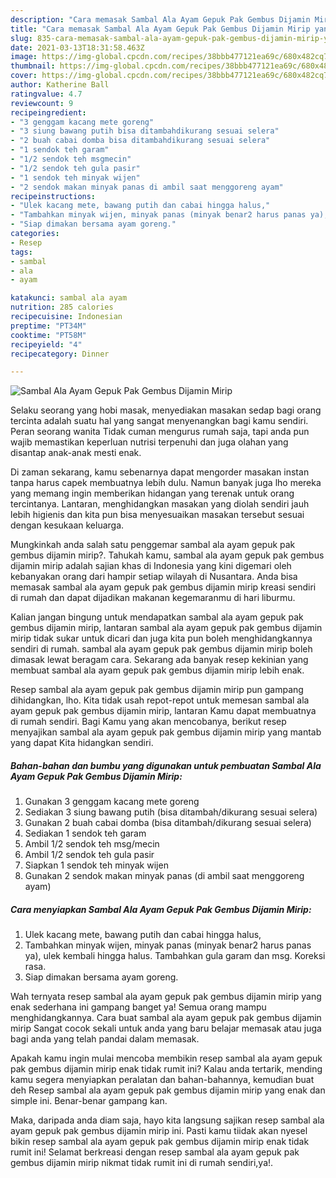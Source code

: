 ```yaml
---
description: "Cara memasak Sambal Ala Ayam Gepuk Pak Gembus Dijamin Mirip yang nikmat Untuk Jualan"
title: "Cara memasak Sambal Ala Ayam Gepuk Pak Gembus Dijamin Mirip yang nikmat Untuk Jualan"
slug: 835-cara-memasak-sambal-ala-ayam-gepuk-pak-gembus-dijamin-mirip-yang-nikmat-untuk-jualan
date: 2021-03-13T18:31:58.463Z
image: https://img-global.cpcdn.com/recipes/38bbb477121ea69c/680x482cq70/sambal-ala-ayam-gepuk-pak-gembus-dijamin-mirip-foto-resep-utama.jpg
thumbnail: https://img-global.cpcdn.com/recipes/38bbb477121ea69c/680x482cq70/sambal-ala-ayam-gepuk-pak-gembus-dijamin-mirip-foto-resep-utama.jpg
cover: https://img-global.cpcdn.com/recipes/38bbb477121ea69c/680x482cq70/sambal-ala-ayam-gepuk-pak-gembus-dijamin-mirip-foto-resep-utama.jpg
author: Katherine Ball
ratingvalue: 4.7
reviewcount: 9
recipeingredient:
- "3 genggam kacang mete goreng"
- "3 siung bawang putih bisa ditambahdikurang sesuai selera"
- "2 buah cabai domba bisa ditambahdikurang sesuai selera"
- "1 sendok teh garam"
- "1/2 sendok teh msgmecin"
- "1/2 sendok teh gula pasir"
- "1 sendok teh minyak wijen"
- "2 sendok makan minyak panas di ambil saat menggoreng ayam"
recipeinstructions:
- "Ulek kacang mete, bawang putih dan cabai hingga halus,"
- "Tambahkan minyak wijen, minyak panas (minyak benar2 harus panas ya), ulek kembali hingga halus. Tambahkan gula garam dan msg. Koreksi rasa."
- "Siap dimakan bersama ayam goreng."
categories:
- Resep
tags:
- sambal
- ala
- ayam

katakunci: sambal ala ayam 
nutrition: 285 calories
recipecuisine: Indonesian
preptime: "PT34M"
cooktime: "PT58M"
recipeyield: "4"
recipecategory: Dinner

---
```



![Sambal Ala Ayam Gepuk Pak Gembus Dijamin Mirip](https://img-global.cpcdn.com/recipes/38bbb477121ea69c/680x482cq70/sambal-ala-ayam-gepuk-pak-gembus-dijamin-mirip-foto-resep-utama.jpg)

Selaku seorang yang hobi masak, menyediakan masakan sedap bagi orang tercinta adalah suatu hal yang sangat menyenangkan bagi kamu sendiri. Peran seorang  wanita Tidak cuman mengurus rumah saja, tapi anda pun wajib memastikan keperluan nutrisi terpenuhi dan juga olahan yang disantap anak-anak mesti enak.

Di zaman  sekarang, kamu sebenarnya dapat mengorder masakan instan tanpa harus capek membuatnya lebih dulu. Namun banyak juga lho mereka yang memang ingin memberikan hidangan yang terenak untuk orang tercintanya. Lantaran, menghidangkan masakan yang diolah sendiri jauh lebih higienis dan kita pun bisa menyesuaikan masakan tersebut sesuai dengan kesukaan keluarga. 



Mungkinkah anda salah satu penggemar sambal ala ayam gepuk pak gembus dijamin mirip?. Tahukah kamu, sambal ala ayam gepuk pak gembus dijamin mirip adalah sajian khas di Indonesia yang kini digemari oleh kebanyakan orang dari hampir setiap wilayah di Nusantara. Anda bisa memasak sambal ala ayam gepuk pak gembus dijamin mirip kreasi sendiri di rumah dan dapat dijadikan makanan kegemaranmu di hari liburmu.

Kalian jangan bingung untuk mendapatkan sambal ala ayam gepuk pak gembus dijamin mirip, lantaran sambal ala ayam gepuk pak gembus dijamin mirip tidak sukar untuk dicari dan juga kita pun boleh menghidangkannya sendiri di rumah. sambal ala ayam gepuk pak gembus dijamin mirip boleh dimasak lewat beragam cara. Sekarang ada banyak resep kekinian yang membuat sambal ala ayam gepuk pak gembus dijamin mirip lebih enak.

Resep sambal ala ayam gepuk pak gembus dijamin mirip pun gampang dihidangkan, lho. Kita tidak usah repot-repot untuk memesan sambal ala ayam gepuk pak gembus dijamin mirip, lantaran Kamu dapat membuatnya di rumah sendiri. Bagi Kamu yang akan mencobanya, berikut resep menyajikan sambal ala ayam gepuk pak gembus dijamin mirip yang mantab yang dapat Kita hidangkan sendiri.

<!--inarticleads1-->

##### Bahan-bahan dan bumbu yang digunakan untuk pembuatan Sambal Ala Ayam Gepuk Pak Gembus Dijamin Mirip:

1. Gunakan 3 genggam kacang mete goreng
1. Sediakan 3 siung bawang putih (bisa ditambah/dikurang sesuai selera)
1. Gunakan 2 buah cabai domba (bisa ditambah/dikurang sesuai selera)
1. Sediakan 1 sendok teh garam
1. Ambil 1/2 sendok teh msg/mecin
1. Ambil 1/2 sendok teh gula pasir
1. Siapkan 1 sendok teh minyak wijen
1. Gunakan 2 sendok makan minyak panas (di ambil saat menggoreng ayam)




<!--inarticleads2-->

##### Cara menyiapkan Sambal Ala Ayam Gepuk Pak Gembus Dijamin Mirip:

1. Ulek kacang mete, bawang putih dan cabai hingga halus,
1. Tambahkan minyak wijen, minyak panas (minyak benar2 harus panas ya), ulek kembali hingga halus. Tambahkan gula garam dan msg. Koreksi rasa.
1. Siap dimakan bersama ayam goreng.




Wah ternyata resep sambal ala ayam gepuk pak gembus dijamin mirip yang enak sederhana ini gampang banget ya! Semua orang mampu menghidangkannya. Cara buat sambal ala ayam gepuk pak gembus dijamin mirip Sangat cocok sekali untuk anda yang baru belajar memasak atau juga bagi anda yang telah pandai dalam memasak.

Apakah kamu ingin mulai mencoba membikin resep sambal ala ayam gepuk pak gembus dijamin mirip enak tidak rumit ini? Kalau anda tertarik, mending kamu segera menyiapkan peralatan dan bahan-bahannya, kemudian buat deh Resep sambal ala ayam gepuk pak gembus dijamin mirip yang enak dan simple ini. Benar-benar gampang kan. 

Maka, daripada anda diam saja, hayo kita langsung sajikan resep sambal ala ayam gepuk pak gembus dijamin mirip ini. Pasti kamu tiidak akan nyesel bikin resep sambal ala ayam gepuk pak gembus dijamin mirip enak tidak rumit ini! Selamat berkreasi dengan resep sambal ala ayam gepuk pak gembus dijamin mirip nikmat tidak rumit ini di rumah sendiri,ya!.

